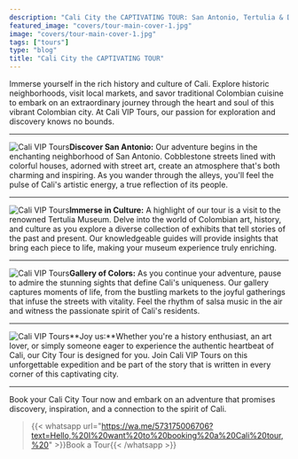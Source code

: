 ```yaml
---
description: "Cali City the CAPTIVATING TOUR: San Antonio, Tertulia & Downtown"
featured_image: "covers/tour-main-cover-1.jpg"
image: "covers/tour-main-cover-1.jpg"
tags: ["tours"]
type: "blog"
title: "Cali City the CAPTIVATING TOUR"
---
```


Immerse yourself in the rich history and culture of Cali. Explore historic neighborhoods, visit local markets, and savor traditional Colombian cuisine to embark on an extraordinary journey through the heart and soul of this vibrant Colombian city. At Cali VIP Tours, our passion for exploration and discovery knows no bounds.

---

![Cali VIP Tours](/images/tour-entry-1.jpg)**Discover San Antonio:** Our adventure begins in the enchanting neighborhood of San Antonio. Cobblestone streets lined with colorful houses, adorned with street art, create an atmosphere that's both charming and inspiring. As you wander through the alleys, you'll feel the pulse of Cali's artistic energy, a true reflection of its people.

---

![Cali VIP Tours](/images/tour-entry-2.jpg)**Immerse in Culture:** A highlight of our tour is a visit to the renowned Tertulia Museum. Delve into the world of Colombian art, history, and culture as you explore a diverse collection of exhibits that tell stories of the past and present. Our knowledgeable guides will provide insights that bring each piece to life, making your museum experience truly enriching.

---

![Cali VIP Tours](/images/tour-entry-3.jpg)**Gallery of Colors:** As you continue your adventure, pause to admire the stunning sights that define Cali's uniqueness. Our gallery captures moments of life, from the bustling markets to the joyful gatherings that infuse the streets with vitality. Feel the rhythm of salsa music in the air and witness the passionate spirit of Cali's residents.

---

![Cali VIP Tours](/images/tour-entry-30.jpg)**Joy us:**Whether you're a history enthusiast, an art lover, or simply someone eager to experience the authentic heartbeat of Cali, our City Tour is designed for you. Join Cali VIP Tours on this unforgettable expedition and be part of the story that is written in every corner of this captivating city.

---

Book your Cali City Tour now and embark on an adventure that promises discovery, inspiration, and a connection to the spirit of Cali.

> {{< whatsapp url="https://wa.me/573175006706?text=Hello,%20I%20want%20to%20booking%20a%20Cali%20tour,%20" >}}Book a Tour{{< /whatsapp >}}
